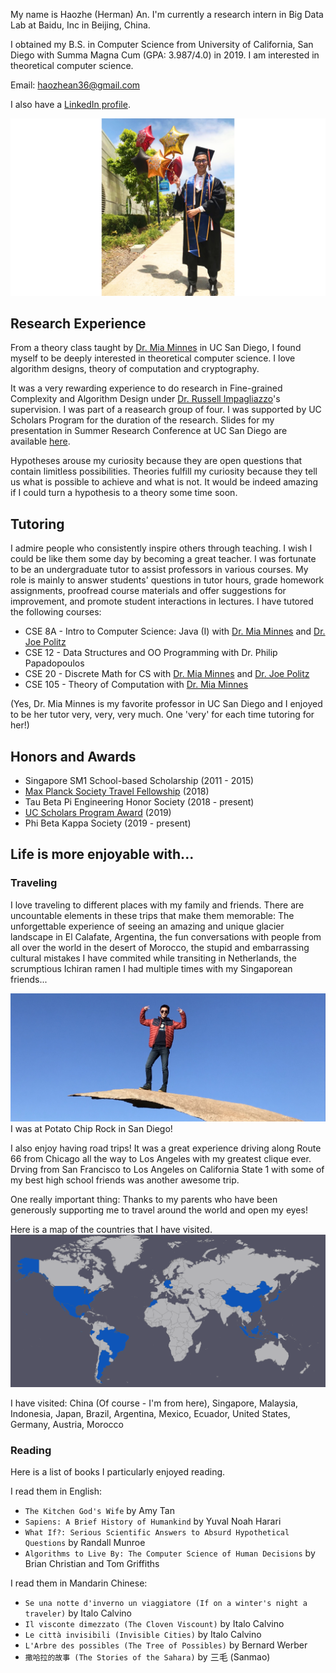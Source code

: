 My name is Haozhe (Herman) An. I'm currently a research intern in Big Data Lab at Baidu, Inc in Beijing, China.

I obtained my B.S. in Computer Science from University of California, San Diego with Summa Magna Cum (GPA: 3.987/4.0) in 2019. I am interested in theoretical computer science. 

Email: haozhean36@gmail.com 

I also have a [LinkedIn profile](https://www.linkedin.com/in/haozhe-an/).

![grad](IMG_0243.JPG)

## Research Experience
From a theory class taught by [Dr. Mia Minnes](http://cseweb.ucsd.edu/~minnes/) in UC San Diego, I found myself to be deeply interested in theoretical computer science. I love algorithm designs, theory of computation and cryptography. 

It was a very rewarding experience to do research in Fine-grained Complexity and Algorithm Design under [Dr. Russell Impagliazzo](http://cseweb.ucsd.edu/~russell/)'s supervision. I was part of a reasearch group of four. I was supported by UC Scholars Program for the duration of the research. Slides for my presentation in Summer Research Conference at UC San Diego are available [here](https://www.slideshare.net/slideshow/embed_code/key/Hc1Jnnw5Wpx1vp).

Hypotheses arouse my curiosity because they are open questions that contain limitless possibilities. Theories fulfill my curiosity because they tell us what is possible to achieve and what is not. It would be indeed amazing if I could turn a hypothesis to a theory some time soon. 

## Tutoring
I admire people who consistently inspire others through teaching. I wish I could be like them some day by becoming a great teacher. I was fortunate to be an undergraduate tutor to assist professors in various courses. My role is mainly to answer students' questions in tutor hours, grade homework assignments, proofread course materials and offer suggestions for improvement, and promote student interactions in lectures. I have tutored the following courses:

- CSE 8A - Intro to Computer Science: Java (I) with [Dr. Mia Minnes](http://cseweb.ucsd.edu/~minnes/) and [Dr. Joe Politz](https://jpolitz.github.io/)
- CSE 12 - Data Structures and OO Programming with Dr. Philip Papadopoulos
- CSE 20 - Discrete Math for CS with [Dr. Mia Minnes](http://cseweb.ucsd.edu/~minnes/) and [Dr. Joe Politz](https://jpolitz.github.io/)
- CSE 105 - Theory of Computation with [Dr. Mia Minnes](http://cseweb.ucsd.edu/~minnes/)

(Yes, Dr. Mia Minnes is my favorite professor in UC San Diego and I enjoyed to be her tutor very, very, very much. One 'very' for each time tutoring for her!)

## Honors and Awards
- Singapore SM1 School-based Scholarship (2011 - 2015)
- [Max Planck Society Travel Fellowship](https://cmmrs2018.mpi-sws.org/) (2018)
- Tau Beta Pi Engineering Honor Society (2018 - present)
- [UC Scholars Program Award](https://students.ucsd.edu/sponsor/uc-scholars/index.html) (2019)
- Phi Beta Kappa Society (2019 - present)

## Life is more enjoyable with...
### Traveling 
I love traveling to different places with my family and friends. There are uncountable elements in these trips that make them memorable: The unforgettable experience of seeing an amazing and unique glacier landscape in El Calafate, Argentina, the fun conversations with people from all over the world in the desert of Morocco, the stupid and embarrassing cultural mistakes I have commited while transiting in Netherlands, the scrumptious Ichiran ramen I had multiple times with my Singaporean friends... 

![potatochips](IMG_3446.jpg)
I was at Potato Chip Rock in San Diego!

I also enjoy having road trips! It was a great experience driving along Route 66 from Chicago all the way to Los Angeles with my greatest clique ever. Drving from San Francisco to Los Angeles on California State 1 with some of my best high school friends was another awesome trip.

One really important thing: Thanks to my parents who have been generously supporting me to travel around the world and open my eyes!

Here is a map of the countries that I have visited.
![map](amCharts.png)

I have visited:
China (Of course - I'm from here), Singapore, Malaysia, Indonesia, Japan, Brazil, Argentina, Mexico, Ecuador, United States, Germany, Austria, Morocco

### Reading
Here is a list of books I particularly enjoyed reading.

I read them in English:
- `The Kitchen God's Wife` by Amy Tan
- `Sapiens: A Brief History of Humankind` by Yuval Noah Harari 
- `What If?: Serious Scientific Answers to Absurd Hypothetical Questions` by Randall Munroe 
- `Algorithms to Live By: The Computer Science of Human Decisions` by Brian Christian and Tom Griffiths 


I read them in Mandarin Chinese:
- `Se una notte d'inverno un viaggiatore (If on a winter's night a traveler)` by Italo Calvino
- `Il visconte dimezzato (The Cloven Viscount)` by Italo Calvino
- `Le città invisibili (Invisible Cities)` by Italo Calvino
- `L'Arbre des possibles (The Tree of Possibles)` by Bernard Werber
- `撒哈拉的故事 (The Stories of the Sahara)` by 三毛 (Sanmao)
